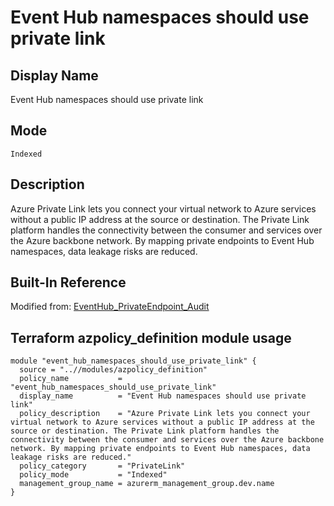# Event Hub namespaces should use private link

## Display Name

Event Hub namespaces should use private link

## Mode

`Indexed`

## Description

Azure Private Link lets you connect your virtual network to Azure services without a public IP address at the source or destination. The Private Link platform handles the connectivity between the consumer and services over the Azure backbone network. By mapping private endpoints to Event Hub namespaces, data leakage risks are reduced.

## Built-In Reference

Modified from: [EventHub_PrivateEndpoint_Audit](https://github.com/Azure/azure-policy/blob/master/built-in-policies/policyDefinitions/Event%20Hub/EventHub_PrivateEndpoint_Audit.json)

Terraform azpolicy_definition module usage
-----

```hcl
module "event_hub_namespaces_should_use_private_link" {
  source = "..//modules/azpolicy_definition"
  policy_name           = "event_hub_namespaces_should_use_private_link"
  display_name          = "Event Hub namespaces should use private link"
  policy_description    = "Azure Private Link lets you connect your virtual network to Azure services without a public IP address at the source or destination. The Private Link platform handles the connectivity between the consumer and services over the Azure backbone network. By mapping private endpoints to Event Hub namespaces, data leakage risks are reduced."
  policy_category       = "PrivateLink"
  policy_mode           = "Indexed"
  management_group_name = azurerm_management_group.dev.name
}
```
